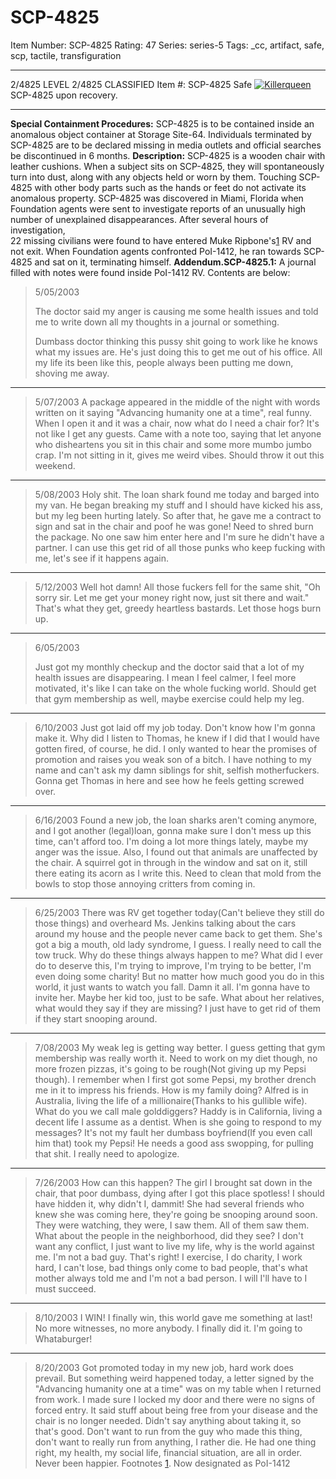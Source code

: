 # SCP-4825
Item Number: SCP-4825
Rating: 47
Series: series-5
Tags: _cc, artifact, safe, scp, tactile, transfiguration

---

2/4825 LEVEL 2/4825
CLASSIFIED
Item #: SCP-4825
Safe
[![Killerqueen](https://scp-wiki.wdfiles.com/local--resized-images/scp-4825/Killerqueen/medium.jpg)](https://scp-wiki.wdfiles.com/local--files/scp-4825/Killerqueen)
SCP-4825 upon recovery.
* * *
**Special Containment Procedures:** SCP-4825 is to be contained inside an anomalous object container at Storage Site-64. Individuals terminated by SCP-4825 are to be declared missing in media outlets and official searches be discontinued in 6 months.
**Description:** SCP-4825 is a wooden chair with leather cushions. When a subject sits on SCP-4825, they will spontaneously turn into dust, along with any objects held or worn by them. Touching SCP-4825 with other body parts such as the hands or feet do not activate its anomalous property.
SCP-4825 was discovered in Miami, Florida when Foundation agents were sent to investigate reports of an unusually high number of unexplained disappearances. After several hours of investigation,  
22 missing civilians were found to have entered Muke Ripbone's[1](javascript:;) RV and not exit. When Foundation agents confronted PoI-1412, he ran towards SCP-4825 and sat on it, terminating himself.
**Addendum.SCP-4825.1:** A journal filled with notes were found inside PoI-1412 RV. Contents are below:
> 5/05/2003  
>    
>  The doctor said my anger is causing me some health issues and told me to write down all my thoughts in a journal or something.  
>    
>  Dumbass doctor thinking this pussy shit going to work like he knows what my issues are. He's just doing this to get me out of his office. All my life its been like this, people always been putting me down, shoving me away.  
> 
* * *
> 5/07/2003
> A package appeared in the middle of the night with words written on it saying "Advancing humanity one at a time", real funny. When I open it and it was a chair, now what do I need a chair for? It's not like I get any guests. Came with a note too, saying that let anyone who disheartens you sit in this chair and some more mumbo jumbo crap.
> I'm not sitting in it, gives me weird vibes. Should throw it out this weekend.
* * *
> 5/08/2003
> Holy shit. The loan shark found me today and barged into my van. He began breaking my stuff and I should have kicked his ass, but my leg been hurting lately. So after that, he gave me a contract to sign and sat in the chair and poof he was gone!
> Need to shred burn the package.
> No one saw him enter here and I'm sure he didn't have a partner. I can use this get rid of all those punks who keep fucking with me, let's see if it happens again.
* * *
> 5/12/2003
> Well hot damn! All those fuckers fell for the same shit, "Oh sorry sir. Let me get your money right now, just sit there and wait."
> That's what they get, greedy heartless bastards. Let those hogs burn up.
* * *
> 6/05/2003  
>    
>  Just got my monthly checkup and the doctor said that a lot of my health issues are disappearing. I mean I feel calmer, I feel more motivated, it's like I can take on the whole fucking world. Should get that gym membership as well, maybe exercise could help my leg.
* * *
> 6/10/2003
> Just got laid off my job today. Don't know how I'm gonna make it. Why did I listen to Thomas, he knew if I did that I would have gotten fired, of course, he did. I only wanted to hear the promises of promotion and raises you weak son of a bitch. I have nothing to my name and can't ask my damn siblings for shit, selfish motherfuckers.
> Gonna get Thomas in here and see how he feels getting screwed over.
* * *
> 6/16/2003
> Found a new job, the loan sharks aren't coming anymore, and I got another (legal)loan, gonna make sure I don't mess up this time, can't afford too. I'm doing a lot more things lately, maybe my anger was the issue.
> Also, I found out that animals are unaffected by the chair. A squirrel got in through in the window and sat on it, still there eating its acorn as I write this. Need to clean that mold from the bowls to stop those annoying critters from coming in.
* * *
> 6/25/2003
> There was RV get together today(Can't believe they still do those things) and overheard Ms. Jenkins talking about the cars around my house and the people never came back to get them. She's got a big a mouth, old lady syndrome, I guess. I really need to call the tow truck.
> Why do these things always happen to me? What did I ever do to deserve this, I'm trying to improve, I'm trying to be better, I'm even doing some charity! But no matter how much good you do in this world, it just wants to watch you fall.
> Damn it all. I'm gonna have to invite her. Maybe her kid too, just to be safe.
> What about her relatives, what would they say if they are missing? I just have to get rid of them if they start snooping around.
* * *
> 7/08/2003
> My weak leg is getting way better. I guess getting that gym membership was really worth it. Need to work on my diet though, no more frozen pizzas, it's going to be rough(Not giving up my Pepsi though). I remember when I first got some Pepsi, my brother drench me in it to impress his friends. How is my family doing? Alfred is in Australia, living the life of a millionaire(Thanks to his gullible wife). What do you we call male golddiggers?
> Haddy is in California, living a decent life I assume as a dentist. When is she going to respond to my messages? It's not my fault her dumbass boyfriend(If you even call him that) took my Pepsi! He needs a good ass swopping, for pulling that shit. I really need to apologize.
* * *
> 7/26/2003
> How can this happen? The girl I brought sat down in the chair, that poor dumbass, dying after I got this place spotless! I should have hidden it, why didn't I, dammit!
> She had several friends who knew she was coming here, they're going be snooping around soon. They were watching, they were, I saw them. All of them saw them. What about the people in the neighborhood, did they see?
> I don't want any conflict, I just want to live my life, why is the world against me. I'm not a bad guy. That's right! I exercise, I do charity, I work hard, I can't lose, bad things only come to bad people, that's what mother always told me and I'm not a bad person.
> I will I'll have to I must succeed.
* * *
> 8/10/2003
> I WIN! I finally win, this world gave me something at last! No more witnesses, no more anybody. I finally did it.
> I'm going to Whataburger!
* * *
> 8/20/2003
> Got promoted today in my new job, hard work does prevail.
> But something weird happened today, a letter signed by the "Advancing humanity one at a time" was on my table when I returned from work. I made sure I locked my door and there were no signs of forced entry. It said stuff about being free from your disease and the chair is no longer needed.
> Didn't say anything about taking it, so that's good. Don't want to run from the guy who made this thing, don't want to really run from anything, I rather die.
> He had one thing right, my health, my social life, financial situation, are all in order.
> Never been happier.
Footnotes
[1](javascript:;). Now designated as PoI-1412